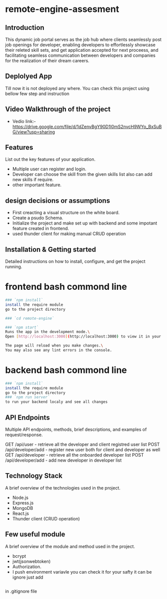 # remote-engine-assesment

## Introduction

This dynamic job portal serves as the job hub where clients seamlessly post job openings for developer, enabling developers to effortlessly showcase their releted skill sets, and get application accepted for next proceess, and facilitating seamless communication between developers and companies for the realization of their dream careers.

## Deplolyed App

Till now it is not deployed any where. You can check this project using bellow few step and instruction

## Video Walkthrough of the project

- Vedio link:- https://drive.google.com/file/d/1dZenvBgY90D1l0mS2nvcH9WYo_BxSuBG/view?usp=sharing

## Features

List out the key features of your application.

- Multiple user can register and login.
- Developer can choose the skill from the given skills list also can add new skills if require.
- other important feature.

## design decisions or assumptions

- First creacting a visual structure on the white board.
- Create a psudo Schema.
- Initialize the project and make set up with backend and some impotant feature created in frontend.
- used thunder client for making manual CRUD operation

## Installation & Getting started

Detailed instructions on how to install, configure, and get the project running.

# frontend bash commond line

```bash
### `npm install`
install the require module
go to the project directory

### `cd remote-engine`

### `npm start`
Runs the app in the development mode.\
Open [http://localhost:3000](http://localhost:3000) to view it in your browser.

The page will reload when you make changes.\
You may also see any lint errors in the console.
```

# backend bash commond line

```bash
### `npm install`
install the require module
go to the project directory
### `npm run server`
to run your backend localy and see all changes
```

## API Endpoints

Multiple API endpoints, methods, brief descriptions, and examples of request/response.

GET /api/user - retrieve all the developer and client registred user list
POST /api/developer/add - register new user both for client and developer as well
GET /api/developer - retrieve all the onboarded developer list
POST /api/developer/add - add new developer in developer list

## Technology Stack

A brief overview of the technologies used in the project.

- Node.js
- Express.js
- MongoDB
- React.js
- Thunder client (CRUD operation)

## Few useful module

A brief overview of the module and method used in the project.

- bcrypt
- jwt(jsonwebtoken)
- Authorization.
- I push environment variavle you can check it for your safty it can be ignore just add 
```.env
 ```
 in .gitignore file
